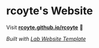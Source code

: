
# rcoyte's Website

Visit **[rcoyte.github.io/rcoyte](https://rcoyte.github.io/rcoyte)** 🚀

_Built with [Lab Website Template](https://greene-lab.gitbook.io/lab-website-template-docs)_


